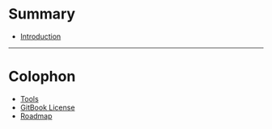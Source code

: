 # Summary

* [Introduction](README.md)

----

# Colophon

* [Tools](Colophon/Tools.md)
* [GitBook License](Colophon/LICENSES.md)
* [Roadmap](Colophon/Roadmap.md)
